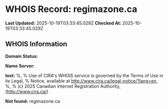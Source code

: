 # WHOIS Record: regimazone.ca

**Last Updated:** 2025-10-19T03:33:45.029Z
**Checked At:** 2025-10-19T03:33:45.029Z

## WHOIS Information

**Domain Status:** 

**Name Server:** 

**text:** %, % Use of CIRA's WHOIS service is governed by the Terms of Use in its Legal, % Notice, available at http://www.cira.ca/legal-notice/?lang=en, %, % (c) 2025 Canadian Internet Registration Authority, (http://www.cira.ca/)

**Not found:** regimazone.ca

